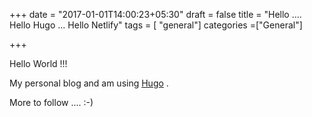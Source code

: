 +++
date = "2017-01-01T14:00:23+05:30"
draft = false
title = "Hello .... Hello Hugo ... Hello Netlify"
tags = [ "general"]
categories =["General"]

+++

Hello World !!!

My personal blog and am using [Hugo](http://gohugo.io/) .

More to follow .... :-)
